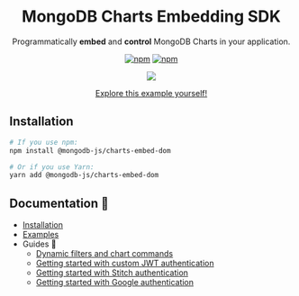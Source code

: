 <h1 align="center">MongoDB Charts Embedding SDK</h1>

<div align="center">

Programmatically **embed** and **control** MongoDB Charts in your application.

[![npm](https://img.shields.io/npm/v/@mongodb-js/charts-embed-dom.svg)](https://www.npmjs.com/package/@mongodb-js/charts-embed-dom/)
[![npm](https://img.shields.io/npm/l/@mongodb-js/charts-embed-dom.svg)](https://www.npmjs.com/package/@mongodb-js/charts-embed-dom/v/beta)

<img align="center" src="https://user-images.githubusercontent.com/19422770/79284750-efe86800-7efe-11ea-9ed0-9813e1a0b6d6.gif"  />

[Explore this example yourself!](https://codesandbox.io/s/charts-embedding-sdk-8i898)
</div>

## Installation
```sh
# If you use npm:
npm install @mongodb-js/charts-embed-dom

# Or if you use Yarn:
yarn add @mongodb-js/charts-embed-dom

```

## Documentation 📖

* [Installation](https://docs.mongodb.com/charts/master/embedding-charts-sdk/)
* [Examples](https://github.com/mongodb-js/charts-embed-sdk/blob/master/examples)
* Guides 🤠
    * [Dynamic filters and chart commands](/#)
    * [Getting started with custom JWT authentication](/#)
    * [Getting started with Stitch authentication](/#)
    * [Getting started with Google authentication](/#)
